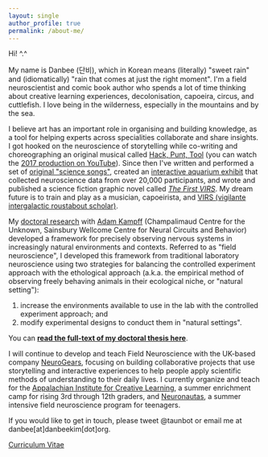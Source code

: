 ```yaml
---
layout: single
author_profile: true
permalink: /about-me/
---
```


Hi! ^.^

My name is Danbee (단비), which in Korean means (literally) "sweet rain" and (idiomatically) "rain that comes at just the right moment". I'm a field neuroscientist and comic book author who spends a lot of time thinking about creative learning experiences, decolonisation, capoeira, circus, and cuttlefish. I love being in the wilderness, especially in the mountains and by the sea. <br/>

I believe art has an important role in organising and building knowledge, as a tool for helping experts across specialities collaborate and share insights. I got hooked on the neuroscience of storytelling while co-writing and choreographing an original musical called <a href="https://hackpunttool.com/">Hack, Punt, Tool</a> (you can watch the <a href="https://youtu.be/IPpqXyo4jhM">2017 production on YouTube</a>). Since then I've written and performed a set of [original "science songs"](/brainplay/2017-09-14-Pilot-Data-Aronauts-EP/), created an [interactive aquarium exhibit](http://www.everymind.online/SurprisingMinds/) that collected neuroscience data from over 20,000 participants, and wrote and published a science fiction graphic novel called [_The First VIRS_](/VIRS). My dream future is to train and play as a musician, capoeirista, and [VIRS (vigilante intergalactic roustabout scholar)](/projects/2018/02/28/VIRS-principles/). <br/>

My [doctoral research](/open-lab-notebook/) with [Adam Kampff](http://www.kampff-lab.org) (Champalimaud Centre for the Unknown, Sainsbury Wellcome Centre for Neural Circuits and Behavior) developed a framework for precisely observing nervous systems in increasingly natural environments and contexts. Referred to as "field neuroscience", I developed this framework from traditional laboratory neuroscience using two strategies for balancing the controlled experiment approach with the ethological approach (a.k.a. the empirical method of observing freely behaving animals in their ecological niche, or "natural setting"): <br/>

1. increase the environments available to use in the lab with the controlled experiment approach; and <br/>
2. modify experimental designs to conduct them in "natural settings". <br/>

You can [**read the full-text of my doctoral thesis here**](https://www.dropbox.com/s/iqyfmj1rmcn083z/DanbeeKim_INDP2013_PhDThesis.pdf?dl=0). <br/>

I will continue to develop and teach Field Neuroscience with the UK-based company [NeuroGears](http://neurogears.org/about-us/), focusing on building collaborative projects that use storytelling and interactive experiences to help people apply scientific methods of understanding to their daily lives. I currently organize and teach for the [Appalachian Institute for Creative Learning](https://appalachianinstitute.org/), a summer enrichment camp for rising 3rd through 12th graders, and [Neuronautas](https://gulbenkian.pt/academias/videos/fundacao-champalimaud/), a summer intensive field neuroscience program for teenagers. <br/>

If you would like to get in touch, please tweet @taunbot or email me at danbee[at]danbeekim[dot]org.

[Curriculum Vitae](/assets/files/DanbeeKim_Neuro-CV_2022.pdf)

<!-- <figure style="width: 320px" class="align-center">
  <img src="/assets/images/certifications/20190521_NOLS_Certification-01.gif" alt="Wilderness First Responder Certification from NOLS Wilderness Medicine">
  <figcaption class="align-center"><a href="https://www.nols.edu/en/courses/courses/wilderness-first-responder-WFR/">Wilderness First Responder certified</a></figcaption>
</figure> -->

